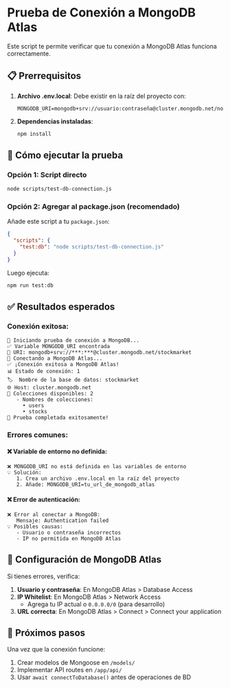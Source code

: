 # Prueba de Conexión a MongoDB Atlas

Este script te permite verificar que tu conexión a MongoDB Atlas funciona correctamente.

## 📋 Prerrequisitos

1. **Archivo .env.local**: Debe existir en la raíz del proyecto con:
   ```
   MONGODB_URI=mongodb+srv://usuario:contraseña@cluster.mongodb.net/nombreBD
   ```

2. **Dependencias instaladas**: 
   ```bash
   npm install
   ```

## 🚀 Cómo ejecutar la prueba

### Opción 1: Script directo
```bash
node scripts/test-db-connection.js
```

### Opción 2: Agregar al package.json (recomendado)
Añade este script a tu `package.json`:
```json
{
  "scripts": {
    "test:db": "node scripts/test-db-connection.js"
  }
}
```

Luego ejecuta:
```bash
npm run test:db
```

## ✅ Resultados esperados

### Conexión exitosa:
```
🔄 Iniciando prueba de conexión a MongoDB...
✅ Variable MONGODB_URI encontrada
🔗 URI: mongodb+srv://***:***@cluster.mongodb.net/stockmarket
🔄 Conectando a MongoDB Atlas...
✅ ¡Conexión exitosa a MongoDB Atlas!
📊 Estado de conexión: 1
🏷️  Nombre de la base de datos: stockmarket
🌐 Host: cluster.mongodb.net
📁 Colecciones disponibles: 2
   - Nombres de colecciones:
     • users
     • stocks
🎉 Prueba completada exitosamente!
```

### Errores comunes:

#### ❌ Variable de entorno no definida:
```
❌ MONGODB_URI no está definida en las variables de entorno
💡 Solución:
   1. Crea un archivo .env.local en la raíz del proyecto
   2. Añade: MONGODB_URI=tu_url_de_mongodb_atlas
```

#### ❌ Error de autenticación:
```
❌ Error al conectar a MongoDB:
   Mensaje: Authentication failed
💡 Posibles causas:
   - Usuario o contraseña incorrectos
   - IP no permitida en MongoDB Atlas
```

## 🔧 Configuración de MongoDB Atlas

Si tienes errores, verifica:

1. **Usuario y contraseña**: En MongoDB Atlas > Database Access
2. **IP Whitelist**: En MongoDB Atlas > Network Access
   - Agrega tu IP actual o `0.0.0.0/0` (para desarrollo)
3. **URL correcta**: En MongoDB Atlas > Connect > Connect your application

## 📝 Próximos pasos

Una vez que la conexión funcione:
1. Crear modelos de Mongoose en `/models/`
2. Implementar API routes en `/app/api/`
3. Usar `await connectToDatabase()` antes de operaciones de BD

